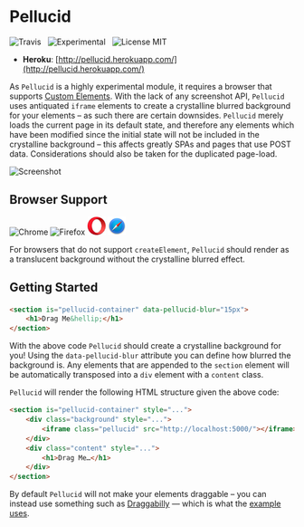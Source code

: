 # Pellucid

![Travis](http://img.shields.io/travis/Wildhoney/Pellucid.svg?style=flat)
&nbsp;
![Experimental](http://img.shields.io/badge/experimental-%E2%9C%93-blue.svg?style=flat)
&nbsp;
![License MIT](http://img.shields.io/badge/license-mit-orange.svg?style=flat)

* **Heroku**: [http://pellucid.herokuapp.com/](http://pellucid.herokuapp.com/)

As `Pellucid` is a highly experimental module, it requires a browser that supports [Custom Elements](http://caniuse.com/#search=custom%20element). With the lack of any screenshot API, `Pellucid` uses antiquated `iframe` elements to create a crystalline blurred background for your elements &ndash; as such there are certain downsides. `Pellucid` merely loads the current page in its default state, and therefore any elements which have been modified since the initial state will not be included in the crystalline background &ndash; this affects greatly SPAs and pages that use POST data. Considerations should also be taken for the duplicated page-load.

![Screenshot](http://i.imgur.com/Azepeaq.png)

## Browser Support

![Chrome](https://github.com/alrra/browser-logos/raw/master/chrome/chrome_32x32.png)
![Firefox](https://github.com/alrra/browser-logos/raw/master/firefox/firefox_32x32.png)
![Firefox](https://github.com/alrra/browser-logos/raw/master/opera/opera_32x32.png)
![Safari](https://github.com/alrra/browser-logos/raw/master/safari/safari_32x32.png)

For browsers that do not support `createElement`, `Pellucid` should render as a translucent background without the crystalline blurred effect.

## Getting Started

```html
<section is="pellucid-container" data-pellucid-blur="15px">
    <h1>Drag Me&hellip;</h1>
</section>
```

With the above code `Pellucid` should create a crystalline background for you! Using the `data-pellucid-blur` attribute you can define how blurred the background is. Any elements that are appended to the `section` element will be automatically transposed into a `div` element with a `content` class.

`Pellucid` will render the following HTML structure given the above code:

```html
<section is="pellucid-container" style="...">
    <div class="background" style="...">
        <iframe class="pellucid" src="http://localhost:5000/"></iframe>
    </div>
    <div class="content" style="...">
        <h1>Drag Me…</h1>
    </div>
</section>
```

By default `Pellucid` will not make your elements draggable &ndash; you can instead use something such as [Draggabilly](http://draggabilly.desandro.com/) &mdash; which is what the [example uses](https://pellucid.herokuapp.com/).
